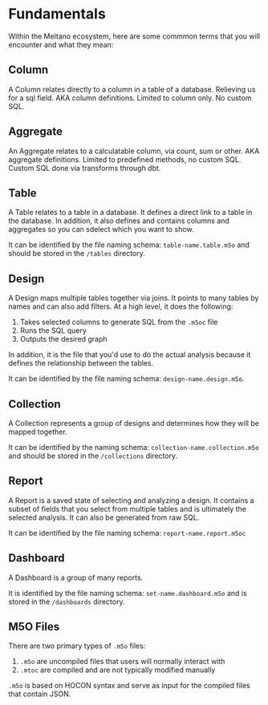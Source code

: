 # Fundamentals

Within the Meltano ecosystem, here are some commmon terms that you will encounter and what they mean:

## Column

A Column relates directly to a column in a table of a database. Relieving us for a sql field. AKA column definitions. Limited to column only. No custom SQL.

## Aggregate 

An Aggregate relates to a calculatable column, via count, sum or other. AKA aggregate definitions. Limited to predefined methods, no custom SQL. Custom SQL done via transforms through dbt.

## Table 

A Table relates to a table in a database. It defines a direct link to a table in the database. In addition, it also defines and contains columns and aggregates so you can sdelect which you want to show.

It can be identified by the file naming schema: `table-name.table.m5o` and should be stored in the `/tables` directory.

## Design

A Design maps multiple tables together via joins. It points to many tables by names and can also add filters. At a high level, it does the following:

1. Takes selected columns to generate SQL from the `.m5oc` file
1. Runs the SQL query
1. Outputs the desired graph

In addition, it is the file that you'd use to do the actual analysis because it defines the relationship between the tables. 

It can be identified by the file naming schema: `design-name.design.m5o`.

## Collection 

A Collection represents a group of designs and determines how they will be mapped together.

It can be identified by the naming schema: `collection-name.collection.m5o` and should be stored in the `/collections` directory.

## Report

A Report is a saved state of selecting and analyzing a design. It contains a subset of fields that you select from multiple tables and is ultimately the selected analysis. It can also be generated from raw SQL.

It can be identified by the file naming schema: `report-name.report.m5oc`

## Dashboard

A Dashboard is a group of many reports.

It is identified by the file naming schema: `set-name.dashboard.m5o` and is stored in the `/dashboards` directory.

## M5O Files

There are two primary types of `.m5o` files:

1. `.m5o` are uncompiled files that users will normally interact with
2. `.mtoc` are compiled and are not typically modified manually

`.m5o` is based on HOCON syntax and serve as input for the compiled files that contain JSON.


